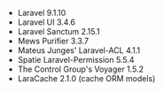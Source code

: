 * Laravel 9.1.10
* Laravel UI 3.4.6
* Laravel Sanctum 2.15.1
* Mews Purifier 3.3.7
* Mateus Junges' Laravel-ACL 4.1.1
* Spatie Laravel-Permission 5.5.4
* The Control Group's Voyager 1.5.2
* LaraCache 2.1.0 (cache ORM models)
